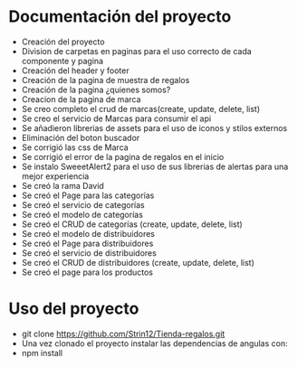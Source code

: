 # Documentación del proyecto
- Creación del proyecto
- Division de carpetas en paginas para el uso correcto de cada componente y pagina
- Creación del header y footer
- Creación de la pagina de muestra de regalos
- Creación de la pagina ¿quienes somos?
- Creacion de la pagina de marca
- Se creo completo el crud de marcas(create, update, delete, list)
- Se creo el servicio de Marcas para consumir el api
- Se añadieron librerias de assets para el uso de iconos y stilos externos
- Eliminación del boton buscador
- Se corrigió las css de Marca
- Se corrigió el error de la pagina de regalos en el inicio
- Se instalo SweeetAlert2 para el uso de sus librerias de alertas para una mejor experiencia
- Se creó la rama David
- Se creó el Page para las categorías
- Se creó el servicio de categorías
- Se creó el modelo de categorías
- Se creó el CRUD de categorías (create, update, delete, list)
- Se creó el modelo de distribuidores
- Se creó el Page para distribuidores
- Se creó el servicio de distribuidores
- Se creó el CRUD de distribuidores (create, update, delete, list)
- Se creó el page para los productos
# Uso del proyecto
- git clone https://github.com/Strin12/Tienda-regalos.git
- Una vez clonado el proyecto instalar las dependencias de angulas con:
- npm install

